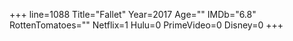 +++
line=1088
Title="Fallet"
Year=2017
Age=""
IMDb="6.8"
RottenTomatoes=""
Netflix=1
Hulu=0
PrimeVideo=0
Disney=0
+++

